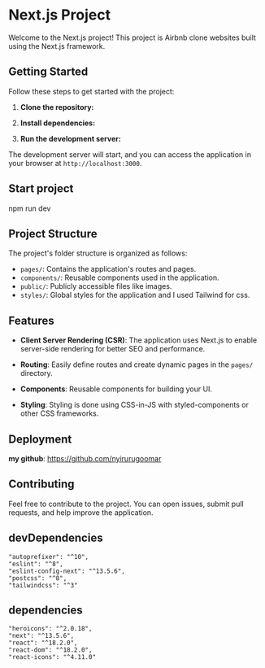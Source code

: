 
# Next.js Project

Welcome to the Next.js project! This project is Airbnb clone websites built using the Next.js framework. 

## Getting Started

Follow these steps to get started with the project:

1. **Clone the repository:**


2. **Install dependencies:**


3. **Run the development server:**


The development server will start, and you can access the application in your browser at `http://localhost:3000`.

## Start project
npm run dev

## Project Structure

The project's folder structure is organized as follows:

- `pages/`: Contains the application's routes and pages.
- `components/`: Reusable components used in the application.
- `public/`: Publicly accessible files like images.
- `styles/`: Global styles for the application and I used Tailwind for css.


## Features

- **Client Server Rendering (CSR)**: The application uses Next.js to enable server-side rendering for better SEO and performance.

- **Routing**: Easily define routes and create dynamic pages in the `pages/` directory.

- **Components**: Reusable components for building your UI.

- **Styling**: Styling is done using CSS-in-JS with styled-components or other CSS frameworks.

## Deployment

**my github**: https://github.com/nyirurugoomar

## Contributing

Feel free to contribute to the project. You can open issues, submit pull requests, and help improve the application.

 ## devDependencies
    "autoprefixer": "^10",
    "eslint": "^8",
    "eslint-config-next": "^13.5.6",
    "postcss": "^8",
    "tailwindcss": "^3"
   ## dependencies
    "heroicons": "^2.0.18",
    "next": "^13.5.6",
    "react": "^18.2.0",
    "react-dom": "^18.2.0",
    "react-icons": "^4.11.0"
